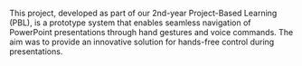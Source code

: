 This project, developed as part of our 2nd-year Project-Based Learning (PBL), is a prototype system that enables seamless navigation of PowerPoint presentations through hand gestures and voice commands. The aim was to provide an innovative solution for hands-free control during presentations.
